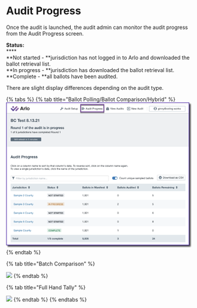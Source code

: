 # Audit Progress

Once the audit is launched, the audit admin can monitor the audit progress from the Audit Progress screen.

**Status:**\
****\
**Not started - **jurisdiction has not logged in to Arlo and downloaded the ballot retrieval list. \
**In progress - **jurisdiction has downloaded the ballot retrieval list.\
**Complete - **all ballots have been audited.

There are slight display differences depending on the audit type.

{% tabs %}
{% tab title="Ballot Polling/Ballot Comparison/Hybrid" %}
![](<../.gitbook/assets/image (62).png>)
{% endtab %}

{% tab title="Batch Comparison" %}


![](https://lh6.googleusercontent.com/YJvrnevxt6gOwE\_XoAEBQ8QuqA1OYsw2kiXPphs1CDuT82vCqAgk2LKm9-uHkPUrXMtE0itwoACU4qJ4rayuGAX37V0vVoUID9cj79NZrnVoYclD6BxPwmPD7BvV4rbAC3YoMeNO)
{% endtab %}

{% tab title="Full Hand Tally" %}


![](https://lh4.googleusercontent.com/CPqmItHfNSmNcNNFZAeZPsIeRNoLoTSrGmV6Q3\_S44\_wO4ytHPrb7f\_3O3QOVACswlaYWRGb8nBQSPAZHWR0zSiNuLxbrNQuU9RzCDdpO4n1yZDWJ2AQSUtWPKiKVRv9JJVeeGiR)
{% endtab %}
{% endtabs %}
